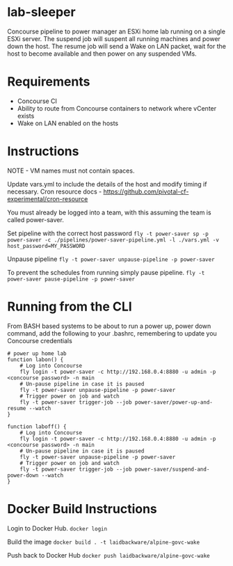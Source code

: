 # lab-sleeper
Concourse pipeline to power manager an ESXi home lab running on a single ESXi server.
The suspend job will suspent all running machines and power down the host. The resume job will send a Wake on LAN packet, wait for the host to become available and then power on any suspended VMs.

# Requirements
- Concourse CI
- Ability to route from Concourse containers to network where vCenter exists
- Wake on LAN enabled on the hosts

# Instructions

NOTE - VM names must not contain spaces. 

Update vars.yml to include the details of the host and modify timing if necessary.
Cron resource docs - https://github.com/pivotal-cf-experimental/cron-resource

You must already be logged into a team, with this assuming the team is called power-saver. 

Set pipeline with the correct host password
`fly -t power-saver sp -p power-saver -c ./pipelines/power-saver-pipeline.yml -l ./vars.yml -v host_password=MY_PASSWORD`

Unpause pipeline
`fly -t power-saver unpause-pipeline -p power-saver`

To prevent the schedules from running simply pause pipeline.
`fly -t power-saver pause-pipeline -p power-saver`

# Running from the CLI
From BASH based systems to be about to run a power up, power down command, add the following to your .bashrc, remembering to update you Concourse credentials

```
# power up home lab
function labon() {
    # Log into Concourse
    fly login -t power-saver -c http://192.168.0.4:8880 -u admin -p <concourse password> -n main
    # Un-pause pipeline in case it is paused
    fly -t power-saver unpause-pipeline -p power-saver 
    # Trigger power on job and watch
    fly -t power-saver trigger-job --job power-saver/power-up-and-resume --watch
}

function laboff() {
    # Log into Concourse
    fly login -t power-saver -c http://192.168.0.4:8880 -u admin -p <concourse password> -n main
    # Un-pause pipeline in case it is paused
    fly -t power-saver unpause-pipeline -p power-saver
    # Trigger power on job and watch
    fly -t power-saver trigger-job --job power-saver/suspend-and-power-down --watch
}
```

# Docker Build Instructions
Login to Docker Hub.
`docker login`

Build the image
`docker build . -t laidbackware/alpine-govc-wake`

Push back to Docker Hub
`docker push laidbackware/alpine-govc-wake`
